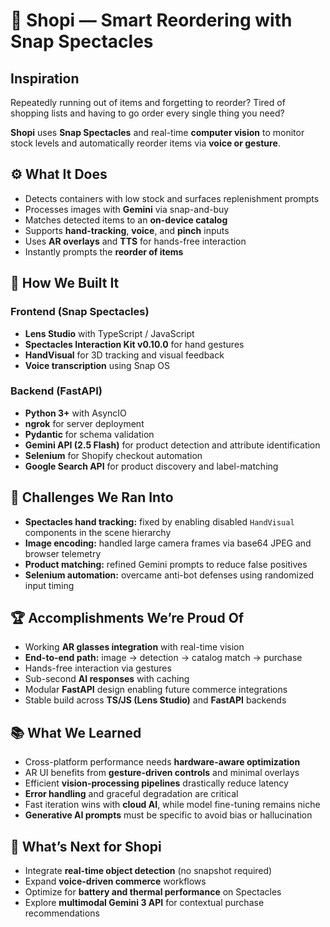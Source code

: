 # 🛒 Shopi — Smart Reordering with Snap Spectacles

## Inspiration

Repeatedly running out of items and forgetting to reorder?
Tired of shopping lists and having to go order every single thing you need?

**Shopi** uses **Snap Spectacles** and real-time **computer vision** to monitor stock levels and automatically reorder items via **voice or gesture**.


## ⚙️ What It Does

* Detects containers with low stock and surfaces replenishment prompts
* Processes images with **Gemini** via snap-and-buy
* Matches detected items to an **on-device catalog**
* Supports **hand-tracking**, **voice**, and **pinch** inputs
* Uses **AR overlays** and **TTS** for hands-free interaction
* Instantly prompts the **reorder of items**


## 🧠 How We Built It

### **Frontend (Snap Spectacles)**

* **Lens Studio** with TypeScript / JavaScript
* **Spectacles Interaction Kit v0.10.0** for hand gestures
* **HandVisual** for 3D tracking and visual feedback
* **Voice transcription** using Snap OS

### **Backend (FastAPI)**

* **Python 3+** with AsyncIO
* **ngrok** for server deployment
* **Pydantic** for schema validation
* **Gemini API (2.5 Flash)** for product detection and attribute identification
* **Selenium** for Shopify checkout automation
* **Google Search API** for product discovery and label-matching


## 🧩 Challenges We Ran Into

* **Spectacles hand tracking:** fixed by enabling disabled `HandVisual` components in the scene hierarchy
* **Image encoding:** handled large camera frames via base64 JPEG and browser telemetry
* **Product matching:** refined Gemini prompts to reduce false positives
* **Selenium automation:** overcame anti-bot defenses using randomized input timing


## 🏆 Accomplishments We’re Proud Of

* Working **AR glasses integration** with real-time vision
* **End-to-end path:** image → detection → catalog match → purchase
* Hands-free interaction via gestures
* Sub-second **AI responses** with caching
* Modular **FastAPI** design enabling future commerce integrations
* Stable build across **TS/JS (Lens Studio)** and **FastAPI** backends


## 📚 What We Learned

* Cross-platform performance needs **hardware-aware optimization**
* AR UI benefits from **gesture-driven controls** and minimal overlays
* Efficient **vision-processing pipelines** drastically reduce latency
* **Error handling** and graceful degradation are critical
* Fast iteration wins with **cloud AI**, while model fine-tuning remains niche
* **Generative AI prompts** must be specific to avoid bias or hallucination


## 🚀 What’s Next for Shopi

* Integrate **real-time object detection** (no snapshot required)
* Expand **voice-driven commerce** workflows
* Optimize for **battery and thermal performance** on Spectacles
* Explore **multimodal Gemini 3 API** for contextual purchase recommendations

